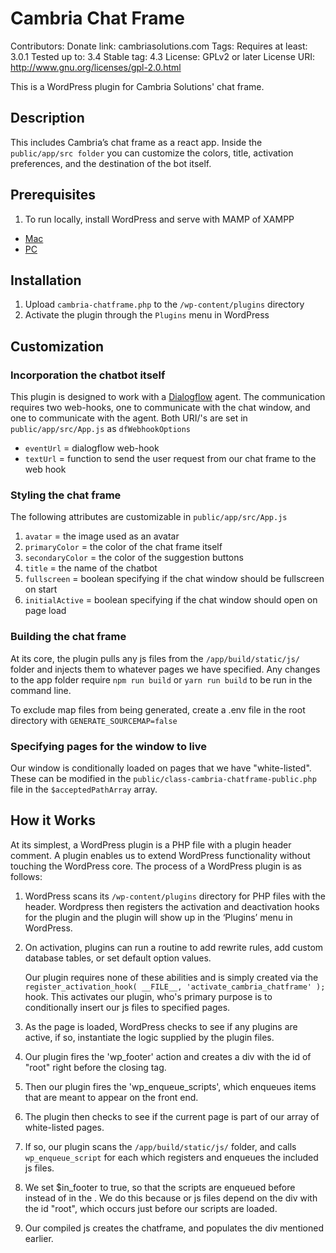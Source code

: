 # Cambria Chat Frame

Contributors:
Donate link: cambriasolutions.com
Tags:
Requires at least: 3.0.1
Tested up to: 3.4
Stable tag: 4.3
License: GPLv2 or later
License URI: http://www.gnu.org/licenses/gpl-2.0.html

This is a WordPress plugin for Cambria Solutions' chat frame.

## Description

This includes Cambria’s chat frame as a react app.
Inside the `public/app/src folder` you can customize the colors,
title, activation preferences, and the destination of the bot itself.

## Prerequisites

1. To run locally, install WordPress and serve with MAMP of XAMPP

- [Mac](https://codex.wordpress.org/Installing_WordPress_Locally_on_Your_Mac_With_MAMP)
- [PC](https://codex.wordpress.org/Test_Driving_WordPress#Installing_WordPress_on_Your_Windows_Desktop)

## Installation

1. Upload `cambria-chatframe.php` to the `/wp-content/plugins` directory
2. Activate the plugin through the `Plugins` menu in WordPress

## Customization

### Incorporation the chatbot itself

This plugin is designed to work with a [Dialogflow](https://dialogflow.com/docs) agent. The communication
requires two web-hooks, one to communicate with the chat window, and one to communicate with the agent.
Both URI/'s are set in `public/app/src/App.js` as `dfWebhookOptions`

- `eventUrl` = dialogflow web-hook
- `textUrl` = function to send the user request from our chat frame to the web hook

### Styling the chat frame

The following attributes are customizable in `public/app/src/App.js`

1. `avatar` = the image used as an avatar
2. `primaryColor` = the color of the chat frame itself
3. `secondaryColor` = the color of the suggestion buttons
4. `title` = the name of the chatbot
5. `fullscreen` = boolean specifying if the chat window should be fullscreen on start
6. `initialActive` = boolean specifying if the chat window should open on page load

### Building the chat frame

At its core, the plugin pulls any js files from the `/app/build/static/js/` folder and injects them to whatever pages we
have specified. Any changes to the app folder require `npm run build` or `yarn run build` to be run in the command line.

To exclude map files from being generated, create a .env file in the root directory with `GENERATE_SOURCEMAP=false`

### Specifying pages for the window to live

Our window is conditionally loaded on pages that we have "white-listed". These can be modified in the
`public/class-cambria-chatframe-public.php` file in the `$acceptedPathArray` array.

## How it Works

At its simplest, a WordPress plugin is a PHP file with a plugin header
comment. A plugin enables us to extend WordPress functionality without touching
the WordPress core. The process of a WordPress plugin is as follows:

1. WordPress scans its `/wp-content/plugins` directory for PHP files with the
   header. Wordpress then registers the activation and deactivation hooks for the plugin
   and the plugin will show up in the ‘Plugins’ menu in WordPress.

2. On activation, plugins can run a routine to add rewrite rules, add custom
   database tables, or set default option values.

   Our plugin requires none of these abilities and is simply created via the
   `register_activation_hook( __FILE__, 'activate_cambria_chatframe' );`
   hook. This activates our plugin, who's primary purpose is to conditionally
   insert our js files to specified pages.

3. As the page is loaded, WordPress checks to see if any plugins are active,
   if so, instantiate the logic supplied by the plugin files.

4. Our plugin fires the 'wp_footer' action and creates a div with the id of
   "root" right before the closing </body> tag.

5. Then our plugin fires the 'wp_enqueue_scripts', which enqueues items that
   are meant to appear on the front end.

6. The plugin then checks to see if the current page is part of our array of
   white-listed pages.

7. If so, our plugin scans the `/app/build/static/js/` folder, and calls
   `wp_enqueue_script` for each which registers and enqueues the included js files.

8. We set $in_footer to true, so that the scripts are enqueued before </body>
   instead of in the <head>. We do this because or js files depend on
   the div with the id "root", which occurs just before our scripts are loaded.

9. Our compiled js creates the chatframe, and populates the div mentioned
   earlier.
